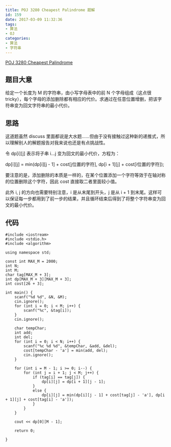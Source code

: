 ```yaml
---
title: POJ 3280 Cheapest Palindrome 题解
id: 159
date: 2017-03-09 11:32:36
tags:
- 算法
- OJ
categories:
- 算法
- 字符串
---
```



[POJ 3280 Cheapest Palindrome](http://poj.org/problem?id=3280)


## 题目大意

给定一个长度为 M 的字符串，由小写字母表中的前 N 个字母组成（这点很 tricky），每个字母的添加删除都有相应的代价。求通过在任意位置增删，把该字符串变为回文字符串的最小代价。

## 思路

这道题虽然 discuss 里面都说是大水题……但由于没有接触过这种新的递推式，所以理解别人的解题报告对我来说也还是有点挑战性。

令 dp[i][j] 表示将子串 i...j 变为回文的最小代价，方程为：

dp[i][j] = min(dp[i][j - 1] + cost[j位置的字符], dp[i + 1][j] + cost[i位置的字符]);

要注意的是，添加删除的本质是一样的，在某个位置添加一个字符等效于在轴对称的位置删除这个字符，因此 cost 直接取二者里面较小值。

此外 i, j 的方向也需要特别注意，i 是从末尾到开头，j 是从 i + 1 到末尾。这样可以保证每一步都用到了前一步的结果，并且循环结束后得到了将整个字符串变为回文的最小代价。


<!-- more -->
## 代码
```
#include <iostream>
#include <stdio.h>
#include <algorithm>

using namespace std;

const int MAX_M = 2000;
int N;
int M;
char tag[MAX_M + 3];
int dp[MAX_M + 3][MAX_M + 3];
int cost[26 + 3];

int main() {
    scanf("%d %d", &N, &M);
    cin.ignore();
    for (int i = 0; i < M; i++) {
        scanf("%c", &tag[i]);
    }
    cin.ignore();

    char tempChar;
    int add;
    int del;
    for (int i = 0; i < N; i++) {
        scanf("%c %d %d", &tempChar, &add, &del);
        cost[tempChar - 'a'] = min(add, del);
        cin.ignore();
    }

    for (int i = M - 1; i >= 0; i--) {
        for (int j = i + 1; j < M; j++) {
            if (tag[i] == tag[j]) {
                dp[i][j] = dp[i + 1][j - 1];
            }
            else {
                dp[i][j] = min(dp[i][j - 1] + cost[tag[j] - 'a'], dp[i + 1][j] + cost[tag[i] - 'a']);
            }
        }
    }

    cout << dp[0][M - 1];

    return 0; 

}
```